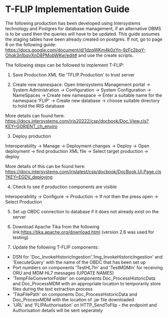 # T-FLIP Implementation Guide

The following production has been developed using Intersystems technology and Postgres for database management, if an alternative DBMS is to be used then the queries will have to be updated. This guide assumes the staging tables have been already created on postgres. If not, go to page 8 on the following guide: https://docs.google.com/document/d/1dzqWKm4k0zYn-9zFc2bqY-Ohqk3n1bqvXnD8PMobWKw/edit# and use the create scripts.

The following steps can be followed to implement T-FLIP:

1. Save Production XML file 'TFLIP.Production' to trust server

2. Create new namespace:
Open Intersystems Management portal -> System Administration -> Configuration -> System Configuration -> NameSpaces -> Create new namespace -> Enter a suitable name for the namespace 'FLIP' -> Create new database -> choose suitable directory to hold the IRIS database

More details can found here: https://docs.intersystems.com/iris20222/csp/docbook/Doc.View.cls?KEY=GORIENT_ch_enviro

3. Deploy production 

Interoperability -> Manage -> Deployment changes -> Deploy -> Open deployment -> find production XML file -> Select target production -> deploy

More details of this can be found here: https://docs.intersystems.com/irislatest/csp/docbook/DocBook.UI.Page.cls?KEY=EGDV_deploying

4. Check to see if production components are visible 

Interoperability -> Configure -> Production -> If not then the press open -> Select Production

5. Set up OBDC connection to database if it does not already exist on the server

6. Download Apache Tika from the following link:https://tika.apache.org/download.html (version 2.6 was used for testing)

7. Update the following T-FLIP components: 
- DSN for 'Doc_InvokeHistoricIngestion','Img_InvokeHistoricIngestion' and 'ExecuteQuery' with the name of the OBDC that has been set up 
-  Port numbers on components 'TestHL7In' and 'TestMDMIn' for receiving ORU and MDM HL7 messages (UPDATE NAMES)
- 'TempFileConvertorFolder' on components Doc_ProcessHistoricData and Doc_ProcessMDM with an appropriate location to temporarily store files during the text extraction process
- 'TikaFilePath' on components Doc_ProcessHistoricData and Doc_ProcessMDM with the location of .jar file downloaded
- 'URL' and 'FLIPAuthorisation' on HTTP_SendToFlip - the endpoint and Authorisation details will be sent seperately

